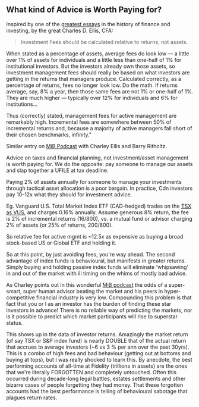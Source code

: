 ## What kind of Advice is Worth Paying for?

Inspired by one of the [greatest essays][4] in the history of finance and investing, by the great Charles D. Ellis, CFA:

> Investment Fees should be calculated relative to returns, not assets.

When stated as a percentage of assets, average fees do look low — a little over 1% of assets for individuals and a little less than one-half of 1% for institutional investors. But the investors already own those assets, so investment management fees should really be based on what investors are getting in the returns that managers produce. Calculated correctly, as a percentage of returns, fees no longer look low. Do the math. If returns average, say, 8% a year, then those same fees are not 1% or one-half of 1%. They are much higher — typically over 12% for individuals and 6% for institutions...

Thus (correctly) stated, management fees for active management are remarkably high. Incremental fees are somewhere between 50% of incremental returns and, because a majority of active managers fall short of their chosen benchmarks, infinity."

Similar entry on [MiB Podcast][2] with Charley Ellis and Barry Ritholtz. 

Advice on taxes and financial planning, not investment/asset management is worth paying for.  We do the opposite: pay someone to manage our assets and slap together a UFILE at tax deadline.

Paying 2% of assets annually for someone to manage your investments through tactical asset allocation is a poor bargain. In practice, Cdn investors pay 10-12x what they should for investment advice.

Eg. Vanguard U.S. Total Market Index ETF (CAD-hedged) trades on the [TSX as VUS][1], and charges 0.16% annually.  Assume generous 8% return, the fee is 2% of incremental returns (16/800), vs. a mutual fund or advisor charging 2% of assets (or 25% of returns, 200/800).  

So relative fee for active mgmt is ~12.5x as expensive as buying a broad stock-based US or Global ETF and holding it. 

So at this point, by just avoiding fees, you're way ahead.  The second advantage of index funds is behavioural, but manifests in greater returns.  Simply buying and holding passive index funds will eliminate 'whipsawing' in and out of the market with ill timing on the whims of mostly bad advice.

As Charley points out in this wonderful [MiB podcast][3] the odds of a super-smart, super human advisor beating the market and his peers in hyper-competitive financial industry is very low.  Compounding this problem is that fact that you or I as an investor has the burden of finding these star investors in advance!  There is no reliable way of predicting the markets, nor is it possible to predict which market participants will rise to superstar status.

This shows up in the data of investor returns.  Amazingly the market return (of say TSX or S&P index fund) is nearly DOUBLE that of the actual return that accrues to average investors (~6 vs 3 % per ann over the past 30yrs).  This is a combo of high fees and bad behaviour (getting out at bottoms and buying at tops), but I was really shocked to learn this.  By anecdote, the best performing accounts of all-time at Fidelity (trillions in assets) are the ones that we're literally FORGOTTEN and completely untouched.  Often this occurred during decade-long legal battles, estates settlements and other bizarre cases of people forgetting they had money.  That these forgotten accounts had the best performance is telling of behavioural sabotage that plagues return rates.


[1]: https://research.tdwaterhouse.ca/research/public/ETFsProfile/Summary/ca/VUS 
[2]: https://github.com/DeBraid/investing-notes/blob/master/ellis-losers-game.md
[3]: http://www.ritholtz.com/blog/2015/04/masters-in-business-charley-ellis/
[4]: https://blogs.cfainstitute.org/investor/2012/06/28/investment-management-fees-are-much-higher-than-you-think/